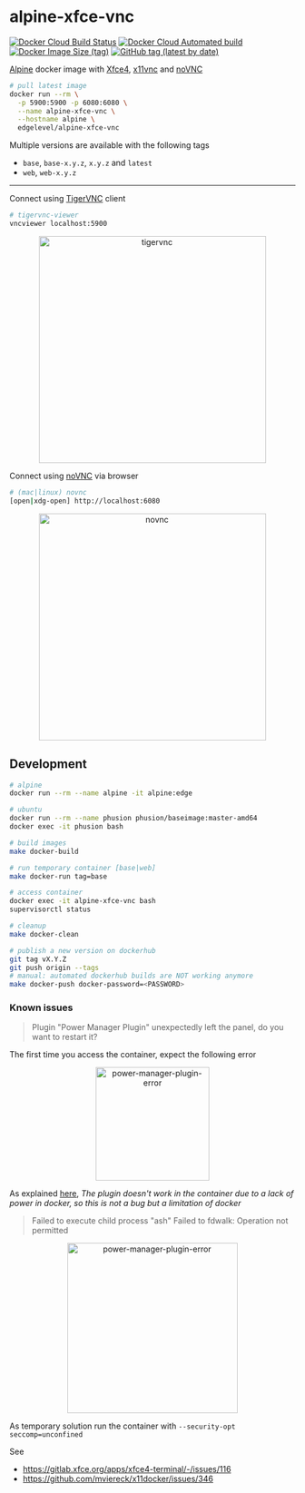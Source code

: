 # alpine-xfce-vnc

[![Docker Cloud Build Status][build-image]][build-url]
[![Docker Cloud Automated build][build-automated-image]][build-automated-url]
[![Docker Image Size (tag)][size-image]][size-url]
[![GitHub tag (latest by date)][tag-image]][tag-url]

[build-image]: https://img.shields.io/docker/cloud/build/edgelevel/alpine-xfce-vnc?style=flat-square
[build-url]: https://hub.docker.com/r/edgelevel/alpine-xfce-vnc
[build-automated-image]: https://img.shields.io/docker/cloud/automated/edgelevel/alpine-xfce-vnc?style=flat-square
[build-automated-url]: https://hub.docker.com/r/edgelevel/alpine-xfce-vnc/builds
[size-image]: https://img.shields.io/docker/image-size/edgelevel/alpine-xfce-vnc/latest?color=blueviolet&style=flat-square
[size-url]: https://hub.docker.com/r/edgelevel/alpine-xfce-vnc
[tag-image]: https://img.shields.io/github/v/tag/edgelevel/alpine-xfce-vnc?color=orange&style=flat-square
[tag-url]: https://hub.docker.com/r/edgelevel/alpine-xfce-vnc/tags

[Alpine](https://alpinelinux.org) docker image with [Xfce4](https://xfce.org), [x11vnc](http://www.karlrunge.com/x11vnc) and [noVNC](https://novnc.com/info.html)

```bash
# pull latest image
docker run --rm \
  -p 5900:5900 -p 6080:6080 \
  --name alpine-xfce-vnc \
  --hostname alpine \
  edgelevel/alpine-xfce-vnc
```

Multiple versions are available with the following tags
* `base`, `base-x.y.z`, `x.y.z` and `latest`
* `web`, `web-x.y.z`

---

Connect using [TigerVNC](https://tigervnc.org) client

```bash
# tigervnc-viewer
vncviewer localhost:5900
```

<p align="center">
  <img src="screenshots/tigervnc.png" height="400" alt="tigervnc">
</p>

Connect using [noVNC](https://novnc.com/info.html) via browser

```bash
# (mac|linux) novnc
[open|xdg-open] http://localhost:6080
```

<p align="center">
  <img src="screenshots/novnc.png" height="400" alt="novnc">
</p>

## Development

```bash
# alpine
docker run --rm --name alpine -it alpine:edge

# ubuntu
docker run --rm --name phusion phusion/baseimage:master-amd64
docker exec -it phusion bash

# build images
make docker-build

# run temporary container [base|web]
make docker-run tag=base

# access container
docker exec -it alpine-xfce-vnc bash
supervisorctl status

# cleanup
make docker-clean

# publish a new version on dockerhub
git tag vX.Y.Z
git push origin --tags
# manual: automated dockerhub builds are NOT working anymore
make docker-push docker-password=<PASSWORD>
```

### Known issues

> Plugin "Power Manager Plugin" unexpectedly left the panel, do you want to restart it?

The first time you access the container, expect the following error

<p align="center">
  <img src="screenshots/power-manager-plugin-error.png" height="200" alt="power-manager-plugin-error">
</p>

As explained [here](https://bugzilla.xfce.org/show_bug.cgi?id=15666), *The plugin doesn't work in the container due to a lack of power in docker, so this is not a bug but a limitation of docker*

> Failed to execute child process "ash" Failed to fdwalk: Operation not permitted

<p align="center">
  <img src="screenshots/xfce-terminal-error.png" height="300" alt="power-manager-plugin-error">
</p>

As temporary solution run the container with `--security-opt seccomp=unconfined`

See
* https://gitlab.xfce.org/apps/xfce4-terminal/-/issues/116
* https://github.com/mviereck/x11docker/issues/346
